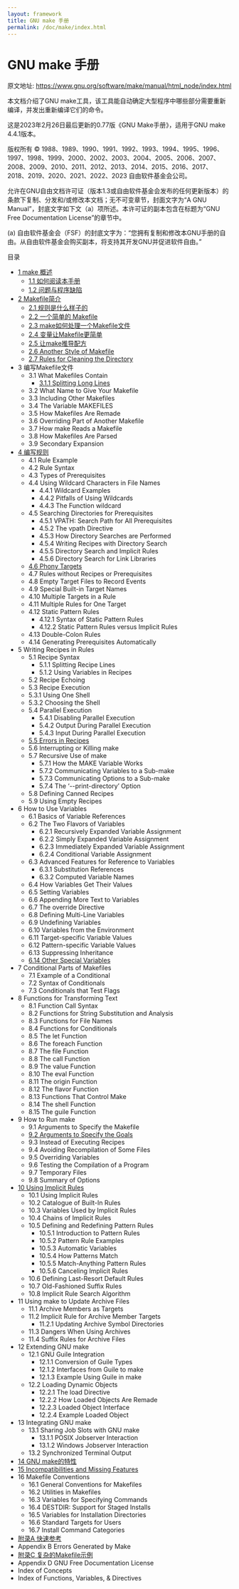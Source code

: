 ```yaml
---
layout: framework
title: GNU make 手册
permalink: /doc/make/index.html
---
```


# GNU make 手册

原文地址: <https://www.gnu.org/software/make/manual/html_node/index.html>

本文档介绍了GNU make工具，该工具能自动确定大型程序中哪些部分需要重新编译，并发出重新编译它们的命令。

这是2023年2月26日最后更新的0.77版《GNU Make手册》，适用于GNU make 4.4.1版本。

版权所有 © 1988、1989、1990、1991、1992、1993、1994、1995、1996、1997、1998、1999、2000、2002、2003、2004、2005、2006、2007、2008、2009、2010、2011、2012、2013、2014、2015、2016、2017、2018、2019、2020、2021、2022、2023 自由软件基金会公司。

允许在GNU自由文档许可证（版本1.3或自由软件基金会发布的任何更新版本）的条款下复制、分发和/或修改本文档；无不可变章节，封面文字为“A GNU Manual”，封底文字如下文（a）项所述。本许可证的副本包含在标题为“GNU Free Documentation License”的章节中。

(a) 自由软件基金会（FSF）的封底文字为：“您拥有复制和修改本GNU手册的自由。从自由软件基金会购买副本，将支持其开发GNU并促进软件自由。”

目录

- [1 make 概述](ch01-00-overview-of-make.html)
  - [1.1 如何阅读本手册](ch01-01-reading.html)
  - [1.2 问题与程序缺陷](ch01-02-bugs.html)
- [2 Makefile简介](ch02-00-an-introduction-to-makefiles.html)
  - [2.1 规则是什么样子的](ch02-01-rule-introduction.html)
  - [2.2 一个简单的 Makefile](ch02-02-simple-makefile.html)
  - [2.3 make如何处理一个Makefile文件](ch02-03-how-make-works.html)
  - [2.4 变量让Makefile更简单](ch02-04-variables-simplify.html)
  - [2.5 让make推导配方](ch02-05-make-deduces.html)
  - [2.6 Another Style of Makefile](ch02-06-combine-by-prerequisite.html)
  - [2.7 Rules for Cleaning the Directory](ch02-07-cheanup.html)
- 3 编写Makefile文件
  - 3.1 What Makefiles Contain
    - [3.1.1 Splitting Long Lines](ch03-01-01-splitting-lines.html)
  - 3.2 What Name to Give Your Makefile
  - 3.3 Including Other Makefiles
  - 3.4 The Variable MAKEFILES
  - 3.5 How Makefiles Are Remade
  - 3.6 Overriding Part of Another Makefile
  - 3.7 How make Reads a Makefile
  - 3.8 How Makefiles Are Parsed
  - 3.9 Secondary Expansion
- [4 编写规则](ch04-00-rules.html)
  - 4.1 Rule Example
  - 4.2 Rule Syntax
  - 4.3 Types of Prerequisites
  - 4.4 Using Wildcard Characters in File Names
    - 4.4.1 Wildcard Examples
    - 4.4.2 Pitfalls of Using Wildcards
    - 4.4.3 The Function wildcard
  - 4.5 Searching Directories for Prerequisites
    - 4.5.1 VPATH: Search Path for All Prerequisites
    - 4.5.2 The vpath Directive
    - 4.5.3 How Directory Searches are Performed
    - 4.5.4 Writing Recipes with Directory Search
    - 4.5.5 Directory Search and Implicit Rules
    - 4.5.6 Directory Search for Link Libraries
  - [4.6 Phony Targets](ch04-06-phony-targets.html)
  - 4.7 Rules without Recipes or Prerequisites
  - 4.8 Empty Target Files to Record Events
  - 4.9 Special Built-in Target Names
  - 4.10 Multiple Targets in a Rule
  - 4.11 Multiple Rules for One Target
  - 4.12 Static Pattern Rules
    - 4.12.1 Syntax of Static Pattern Rules
    - 4.12.2 Static Pattern Rules versus Implicit Rules
  - 4.13 Double-Colon Rules
  - 4.14 Generating Prerequisites Automatically
- 5 Writing Recipes in Rules
  - 5.1 Recipe Syntax
    - 5.1.1 Splitting Recipe Lines
    - 5.1.2 Using Variables in Recipes
  - 5.2 Recipe Echoing
  - 5.3 Recipe Execution
  - 5.3.1 Using One Shell
  - 5.3.2 Choosing the Shell
  - 5.4 Parallel Execution
    - 5.4.1 Disabling Parallel Execution
    - 5.4.2 Output During Parallel Execution
    - 5.4.3 Input During Parallel Execution
  - [5.5 Errors in Recipes](ch05-05-errors.html)
  - 5.6 Interrupting or Killing make
  - 5.7 Recursive Use of make
    - 5.7.1 How the MAKE Variable Works
    - 5.7.2 Communicating Variables to a Sub-make
    - 5.7.3 Communicating Options to a Sub-make
    - 5.7.4 The ‘--print-directory’ Option
  - 5.8 Defining Canned Recipes
  - 5.9 Using Empty Recipes
- 6 How to Use Variables
  - 6.1 Basics of Variable References
  - 6.2 The Two Flavors of Variables
    - 6.2.1 Recursively Expanded Variable Assignment
    - 6.2.2 Simply Expanded Variable Assignment
    - 6.2.3 Immediately Expanded Variable Assignment
    - 6.2.4 Conditional Variable Assignment
  - 6.3 Advanced Features for Reference to Variables
    - 6.3.1 Substitution References
    - 6.3.2 Computed Variable Names
  - 6.4 How Variables Get Their Values
  - 6.5 Setting Variables
  - 6.6 Appending More Text to Variables
  - 6.7 The override Directive
  - 6.8 Defining Multi-Line Variables
  - 6.9 Undefining Variables
  - 6.10 Variables from the Environment
  - 6.11 Target-specific Variable Values
  - 6.12 Pattern-specific Variable Values
  - 6.13 Suppressing Inheritance
  - [6.14 Other Special Variables](ch06-14-special-variables.html)
- 7 Conditional Parts of Makefiles
  - 7.1 Example of a Conditional
  - 7.2 Syntax of Conditionals
  - 7.3 Conditionals that Test Flags
- 8 Functions for Transforming Text
  - 8.1 Function Call Syntax
  - 8.2 Functions for String Substitution and Analysis
  - 8.3 Functions for File Names
  - 8.4 Functions for Conditionals
  - 8.5 The let Function
  - 8.6 The foreach Function
  - 8.7 The file Function
  - 8.8 The call Function
  - 8.9 The value Function
  - 8.10 The eval Function
  - 8.11 The origin Function
  - 8.12 The flavor Function
  - 8.13 Functions That Control Make
  - 8.14 The shell Function
  - 8.15 The guile Function
- 9 How to Run make
  - 9.1 Arguments to Specify the Makefile
  - [9.2 Arguments to Specify the Goals](ch09-02-goals.html)
  - 9.3 Instead of Executing Recipes
  - 9.4 Avoiding Recompilation of Some Files
  - 9.5 Overriding Variables
  - 9.6 Testing the Compilation of a Program
  - 9.7 Temporary Files
  - 9.8 Summary of Options
- [10 Using Implicit Rules](ch10-00-implicit-rules.html)
  - 10.1 Using Implicit Rules
  - 10.2 Catalogue of Built-In Rules
  - 10.3 Variables Used by Implicit Rules
  - 10.4 Chains of Implicit Rules
  - 10.5 Defining and Redefining Pattern Rules
    - 10.5.1 Introduction to Pattern Rules
    - 10.5.2 Pattern Rule Examples
    - 10.5.3 Automatic Variables
    - 10.5.4 How Patterns Match
    - 10.5.5 Match-Anything Pattern Rules
    - 10.5.6 Canceling Implicit Rules
  - 10.6 Defining Last-Resort Default Rules
  - 10.7 Old-Fashioned Suffix Rules
  - 10.8 Implicit Rule Search Algorithm
- 11 Using make to Update Archive Files
  - 11.1 Archive Members as Targets
  - 11.2 Implicit Rule for Archive Member Targets
    - 11.2.1 Updating Archive Symbol Directories
  - 11.3 Dangers When Using Archives
  - 11.4 Suffix Rules for Archive Files
- 12 Extending GNU make
  - 12.1 GNU Guile Integration
    - 12.1.1 Conversion of Guile Types
    - 12.1.2 Interfaces from Guile to make
    - 12.1.3 Example Using Guile in make
  - 12.2 Loading Dynamic Objects
    - 12.2.1 The load Directive
    - 12.2.2 How Loaded Objects Are Remade
    - 12.2.3 Loaded Object Interface
    - 12.2.4 Example Loaded Object
- 13 Integrating GNU make
  - 13.1 Sharing Job Slots with GNU make
    - 13.1.1 POSIX Jobserver Interaction
    - 13.1.2 Windows Jobserver Interaction
  - 13.2 Synchronized Terminal Output
- [14 GNU make的特性](ch14-00-features-of-gnu-make.html)
- [15 Incompatibilities and Missing Features](ch15-00-incompatibilities-and-missing-features.html)
- 16 Makefile Conventions
  - 16.1 General Conventions for Makefiles
  - 16.2 Utilities in Makefiles
  - 16.3 Variables for Specifying Commands
  - 16.4 DESTDIR: Support for Staged Installs
  - 16.5 Variables for Installation Directories
  - 16.6 Standard Targets for Users
  - 16.7 Install Command Categories
- [附录A 快速参考](appendix-a-quick-reference.html)
- Appendix B Errors Generated by Make
- [附录C 复杂的Makefile示例](appendix-c-complex-makefile.html)
- Appendix D GNU Free Documentation License
- Index of Concepts
- Index of Functions, Variables, & Directives
